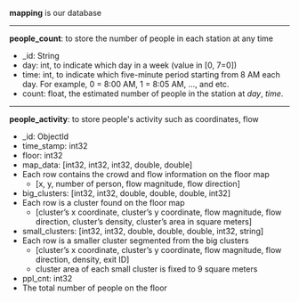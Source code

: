 **mapping** is our database
***
**people_count**: to store the number of people in each station at any time
* _id: String
* day: int, to indicate which day in a week (value in [0, 7=0])
* time: int, to indicate which five-minute period starting from 8 AM each day. For example, 0 = 8:00 AM, 1 = 8:05 AM, ..., and etc.
* count: float, the estimated number of people in the station at *day*, *time*.
***
**people_activity**: to store people's activity such as coordinates, flow
* _id: ObjectId
* time_stamp: int32
* floor: int32
* map_data: [int32, int32, int32, double, double]
 * Each row contains the crowd and flow information on the floor map
    * [x, y, number of person, flow magnitude, flow direction]
* big_clusters: [int32, int32, double, double, double, int32]
 * Each row is a cluster found on the floor map
    * [cluster’s x coordinate, cluster’s y coordinate, flow magnitude, flow direction, cluster’s density, cluster’s area in square meters] 
* small_clusters: [int32, int32, double, double, double, int32, string]
 * Each row is a smaller cluster segmented from the big clusters
    * [cluster’s x coordinate, cluster’s y coordinate, flow magnitude, flow direction, density, exit ID] 
    * cluster area of each small cluster is fixed to 9 square meters
* ppl_cnt: int32 
 * The total number of people on the floor
